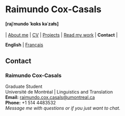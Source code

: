 # Raimundo Cox-Casals
#### [rajˈmundo ˈkɑks kəˈzaɫs]

| [About me](README.md) | [CV](cv.md) | [Projects](projects.md) | [Read my work](papers.md) | **Contact** | 

**English** \| [Français](french/contactfr.md)

## Contact
### Raimundo Cox-Casals
Graduate Student  
Université de Montréal | Linguistics and Translation  
**Email:** raimundo.cox.casals@umontreal.ca  
**Phone:** +1 514 4483532  
_Message me with questions or if you just want to chat._
